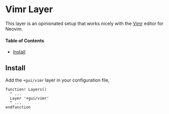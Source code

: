 # Vimr Layer
This layer is an opinionated setup that works nicely with the [Vimr](https://github.com/qvacua/vimr) editor for Neovim.

#### Table of Contents
- [Install](#install)

## Install
Add the `+gui/vimr` layer in your configuration file,

```viml
function! Layers()
  " ...
  Layer '+gui/vimr'
  " ...
endfunction
```
